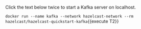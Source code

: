 Click the text below twice to start a Kafka server on localhost.

`docker run --name kafka --network hazelcast-network --rm hazelcast/hazelcast-quickstart-kafka`{{execute T2}}
